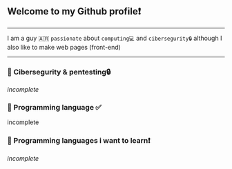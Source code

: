 ## Welcome to my Github profile❗

<hr>

I am a guy 🇦🇷 `passionate` about `computing💻` and `cibersegurity🔒` although I also like to make web pages (front-end)

<hr>

### 🔹 Cibersegurity & pentesting🔒

*incomplete*

### 🔹 Programming language ✅ <br>

<!-- <img src="https://user-images.githubusercontent.com/111251653/184557325-07c46fd6-9b47-4c63-b7cc-cb27b441a05b.png" width="80px" height="80px"> <img src="https://user-images.githubusercontent.com/111251653/184557470-90df25a9-6c82-4037-bb8a-d6d22f50ee1e.png" width="80px" height="80px"> -->

incomplete

### 🔹 Programming languages i want to learn❗

*incomplete*
